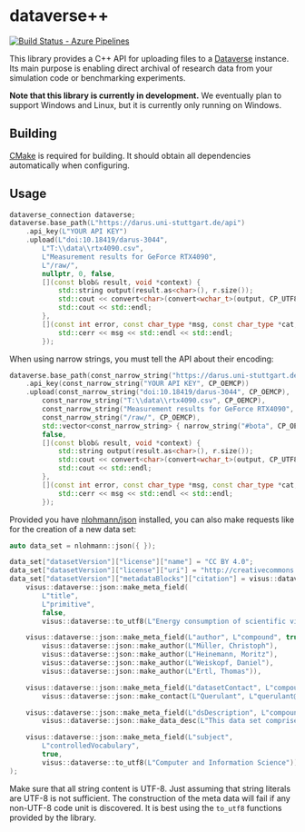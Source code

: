 # dataverse++
[![Build Status - Azure Pipelines][build-button]][build-link]

[build-button]: https://img.shields.io/github/checks-status/UniStuttgart-VISUS/dataversepp/master?label=Azure%20Pipelines&logo=Azure%20Pipelines
[build-link]: https://devops.visus.uni-stuttgart.de/tfs/VIS(US)/Dataverse%20CI/_build/latest?definitionId=44&branchName=master

This library provides a C++ API for uploading files to a [Dataverse](https://github.com/IQSS/dataverse) instance. Its main purpose is enabling direct archival of research data from your simulation code or benchmarking experiments.

**Note that this library is currently in development.** We eventually plan to support Windows and Linux, but it is currently only running on Windows.

## Building
[CMake](https://cmake.org/) is required for building. It should obtain all dependencies automatically when configuring.

## Usage
```c++
dataverse_connection dataverse;
dataverse.base_path(L"https://darus.uni-stuttgart.de/api")
    .api_key(L"YOUR API KEY")
    .upload(L"doi:10.18419/darus-3044",
        L"T:\\data\\rtx4090.csv",
        L"Measurement results for GeForce RTX4090",
        L"/raw/",
        nullptr, 0, false,
        [](const blob& result, void *context) {
            std::string output(result.as<char>(), r.size());
            std::cout << convert<char>(convert<wchar_t>(output, CP_UTF8), CP_OEMCP) << std::endl;
            std::cout << std::endl;
        },
        [](const int error, const char_type *msg, const char_type *cat, void *context) {
            std::cerr << msg << std::endl << std::endl;
        });
```

When using narrow strings, you must tell the API about their encoding:
```c++
dataverse.base_path(const_narrow_string("https://darus.uni-stuttgart.de/api/", CP_OEMCP))
    .api_key(const_narrow_string("YOUR API KEY", CP_OEMCP))
    .upload(const_narrow_string("doi:10.18419/darus-3044", CP_OEMCP),
        const_narrow_string("T:\\data\\rtx4090.csv", CP_OEMCP),
        const_narrow_string("Measurement results for GeForce RTX4090", CP_OEMCP),
        const_narrow_string("/raw/", CP_OEMCP),
        std::vector<const_narrow_string> { narrow_string("#bota", CP_OEMCP), narrow_string("#boschofthemall", CP_OEMCP) },
        false,
        [](const blob& result, void *context) {
            std::string output(result.as<char>(), r.size());
            std::cout << convert<char>(convert<wchar_t>(output, CP_UTF8), CP_OEMCP) << std::endl;
            std::cout << std::endl;
        },
        [](const int error, const char_type *msg, const char_type *cat, void *context) {
            std::cerr << msg << std::endl << std::endl;
        });
```

Provided you have [nlohmann/json](https://github.com/nlohmann/json) installed, you can also make requests like for the creation of a new data set:
```c++
auto data_set = nlohmann::json({ });

data_set["datasetVersion"]["license"]["name"] = "CC BY 4.0";
data_set["datasetVersion"]["license"]["uri"] = "http://creativecommons.org/licenses/by/4.0/";
data_set["datasetVersion"]["metadataBlocks"]["citation"] = visus::dataverse::json::make_citation_metadata(
    visus::dataverse::json::make_meta_field(
        L"title",
        L"primitive",
        false,
        visus::dataverse::to_utf8(L"Energy consumption of scientific visualisation and data visualisation algorithms")),

    visus::dataverse::json::make_meta_field(L"author", L"compound", true,
        visus::dataverse::json::make_author(L"Müller, Christoph"),
        visus::dataverse::json::make_author(L"Heinemann, Moritz"),
        visus::dataverse::json::make_author(L"Weiskopf, Daniel"),
        visus::dataverse::json::make_author(L"Ertl, Thomas")),

    visus::dataverse::json::make_meta_field(L"datasetContact", L"compound", true,
        visus::dataverse::json::make_contact(L"Querulant", L"querulant@visus.uni-stuttgart.de")),

    visus::dataverse::json::make_meta_field(L"dsDescription", L"compound", true,
        visus::dataverse::json::make_data_desc(L"This data set comprises a series of measurements of GPU power consumption.")),

    visus::dataverse::json::make_meta_field(L"subject",
        L"controlledVocabulary",
        true,
        visus::dataverse::to_utf8(L"Computer and Information Science"))
);
```
Make sure that all string content is UTF-8. Just assuming that string literals are UTF-8 is not sufficient. The construction of the meta data will fail if any non-UTF-8 code unit is discovered. It is best using the `to_utf8` functions provided by the library.
